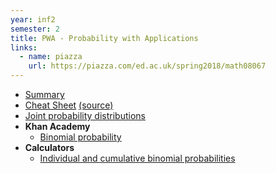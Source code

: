 ```yaml
---
year: inf2
semester: 2
title: PWA - Probability with Applications
links:
  - name: piazza
    url: https://piazza.com/ed.ac.uk/spring2018/math08067
---
```


- [Summary](https://github.com/compsoc-edinburgh/bi-pwa)
- [Cheat Sheet](/resources/pwa/PwA_Cheat_Sheet.pdf) [(source)](/resources/pwa/pwa_cheat_sheet.tex)
- [Joint probability distributions](http://homepage.stat.uiowa.edu/~rdecook/stat2020/notes/ch5_pt1.pdf)
- **Khan Academy**
  - [Binomial probability](https://www.khanacademy.org/math/probability/binomial-probability-a2)
- **Calculators**
  - [Individual and cumulative binomial probabilities](http://stattrek.com/online-calculator/binomial.aspx)
